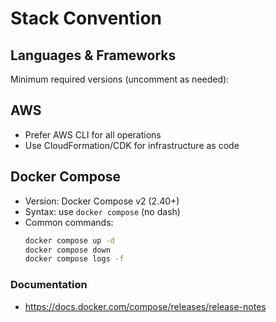 # Stack Convention

## Languages & Frameworks

Minimum required versions (uncomment as needed):

<!-- - Node.js: 24.0 -->
<!-- - TypeScript: 5.6 -->
<!-- - PHP: 8.4 -->
<!-- - Symfony: 7.3 -->
<!-- - Rust: 1.90.0 -->

## AWS

- Prefer AWS CLI for all operations
- Use CloudFormation/CDK for infrastructure as code

## Docker Compose

- Version: Docker Compose v2 (2.40+)
- Syntax: use `docker compose` (no dash)
- Common commands:
  ```bash
  docker compose up -d
  docker compose down
  docker compose logs -f
  ```

### Documentation
- https://docs.docker.com/compose/releases/release-notes